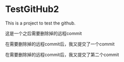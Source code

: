 # TestGitHub2
This is a project to test the github.

这是一个之后需要删除掉的远程commit

在需要删除掉的远程commit后，我又提交了一个commit

在需要删除掉的远程commit后，我又提交了第二个commit